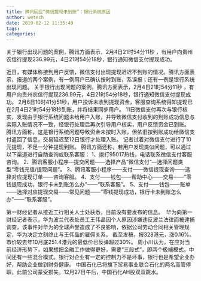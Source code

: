 ```yaml
---
title: 腾讯回应“微信提现未到账”：银行系统原因
author: wetech
date: 2019-02-12 11:35:49
tags: 
categories: 
---
```

关于银行出现问题的案例，腾讯方面表示，2月4日21时54分11秒 ，有用户向贵州农信行提现236.99元，4日21时54分18秒，银行通知微信支付提现成功。
<!-- more -->
近日，有媒体称接到用户反馈，微信支付出现提现迟迟不到账的情况。腾讯方面表示，报道的两个案例，有一例用户已确认按时到账，系误报；还有一例是银行系统出现问题。
关于银行出现问题的案例，腾讯方面表示，2月4日21时54分11秒 ，有用户向贵州农信行提现236.99元，4日21时54分18秒，银行通知微信支付提现成功。
2月6日10时41分51秒，用户投诉未收到提现资金，客服查询系统得知提现已在2月4日21时54分18秒到账，并将结果同步用户。
11日微信支付再次与银行核实，发现由于银行系统问题未给用户入账，并导致微信支付收到的到账成功信息与实际入账情况不一致，经银行处理后再次引导用户核实，用户反馈资金已到账。
腾讯方面称，这是银行系统问题导致资金未按时入账，但依旧按到账成功给微信支付返回了信息，交易延迟至12日银行才处理入账。
记者试着对微信支付进行了10元提现，不足一分钟提现到账。
腾讯方面还称，若用户发现类似问题，可以通过以下渠道进行自助查询或联系客服：
1、拨打95017热线，电话联系微信支付客服咨询。
2、腾讯客服小程序—提交问题——选择产品“微信支付“—选择问题类型“零钱充值/提现问题”。
3、腾讯客服小程序——支付——微信提现查询——选择对应提现订单——咨询客服。
4、支付——钱包——帮助中心——交易——“零钱提现成功，银行卡未到账怎么办”——“联系客服”。
5、支付——钱包——账单——选择对应提现交易——常见问题——“零钱提现成功，银行卡未到账怎么办”——“联系客服”。
 
 
第一财经记者从接近工行相关人士处获悉，目前没有要发布的信息。 
华为向第一财经记者表示，华为波兰代表处员工王伟晶因个人原因涉嫌违反波兰法律而被逮捕调查，该事件对华为的全球声誉造成了不良影响，依据公司劳动合同相关管理规定，华为决定立刻终止与王伟晶的雇佣关系。
截至发稿，报328港元，涨0.16%。市价较去年10月底251.4港元的最低价已反弹超过30%。
周小川认为，在应对当前经济形势下，如果想把金融工作做得更好，需要“三段式”，即两个极端模式，中间还有一些混合模式。银行对企业有一定的控制力不是坏事，银行也是希望企业办好，帮助企业做到财务健康。
中国石化已将旗下贸易事业联合石化的两名高管停职，此前公司蒙受损失。12月27日午后，中国石化AH股双双跳水。

